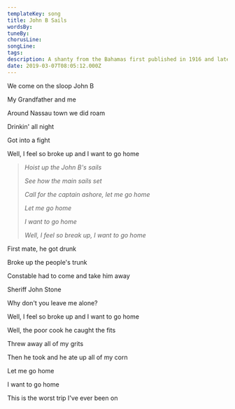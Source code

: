 ```yaml
---
templateKey: song
title: John B Sails  
wordsBy:
tuneBy:
chorusLine:
songLine:
tags:
description: A shanty from the Bahamas first published in 1916 and later made famous by the Beach Boys. It is sung as a club anthem by FC United of Manchester.
date: 2019-03-07T08:05:12.000Z
---
```

We come on the sloop John B

My Grandfather and me

Around Nassau town we did roam

Drinkin\' all night

Got into a fight

Well, I feel so broke up and I want to go home

> *Hoist up the John B\'s sails*
>
> *See how the main sails set*
>
> *Call for the captain ashore, let me go home*
>
> *Let me go home*
>
> *I want to go home*
>
> *Well, I feel so break up, I want to go home*

First mate, he got drunk

Broke up the people\'s trunk

Constable had to come and take him away

Sheriff John Stone

Why don\'t you leave me alone?

Well, I feel so broke up and I want to go home

Well, the poor cook he caught the fits

Threw away all of my grits

Then he took and he ate up all of my corn

Let me go home

I want to go home

This is the worst trip I\'ve ever been on
